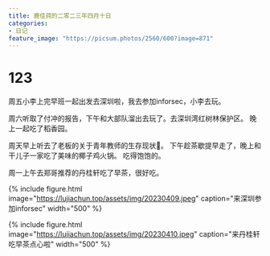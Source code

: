 ```yaml
---
title: 鹿佳莼的二零二三年四月十日
categories:
- 日记
feature_image: "https://picsum.photos/2560/600?image=871"
---
```


# 123 

周五小李上完早班一起出发去深圳啦，我去参加inforsec，小李去玩。

周六听取了付冲的报告，下午和大部队溜出去玩了。去深圳湾红树林保护区。
晚上一起吃了稻香园。

周天早上听去了老板的关于青年教师的生存现状🐶。
下午趁茶歇提早走了，晚上和干儿子一家吃了美味的椰子鸡火锅。
吃得饱饱的。

周一上午去郑哥推荐的丹桂轩吃了早茶，很好吃。

{% include figure.html image="https://lujiachun.top/assets/img/20230409.jpeg" caption="来深圳参加inforsec" width="500" %}

{% include figure.html image="https://lujiachun.top/assets/img/20230410.jpeg" caption="来丹桂轩吃早茶点心啦" width="500" %}
